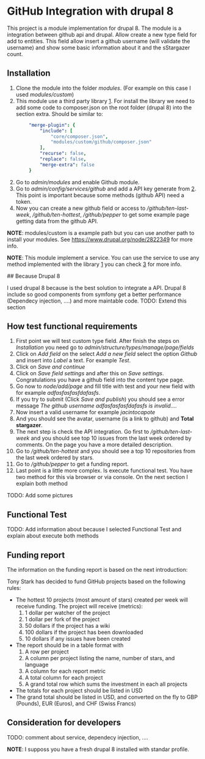 # GitHub Integration with drupal 8

This project is a module implementation for drupal 8. The module is a integration between github api and drupal. Allow create a new type field for add to entities. This field allow insert a github username (will validate the username) and show some basic information about it and the sStargazer count.

## Installation

1. Clone the module into the folder *modules*. (For example on this case I used *modules/custom*)
1. This module use a third party library [1]. For install the library we need to add some code to composer.json on the root folder (drupal 8) into the section extra. Should be similar to:
```yml
        "merge-plugin": {
            "include": [
                "core/composer.json",
                "modules/custom/github/composer.json"
            ],
            "recurse": false,
            "replace": false,
            "merge-extra": false
        }
```
2. Go to *admin/modules* and enable Github module.
3. Go to *admin/config/services/github* and add a API key generate from [2]. This point is important because some methods (github API) need a token.
4. Now you can create a new github field or access to */github/ten-last-week*, */github/ten-hottest*, */github/pepper* to get some example page getting data from the github API.

**NOTE**: modules/custom is a example path but you can use another path to install your modules. See https://www.drupal.org/node/2822349 for more info.

**NOTE**: This module implement a service. You can use the service to use any method implemented with the library [1] you can check [3] for more info.


## Because Drupal 8

I used drupal 8 because is the best solution to integrate a API. Drupal 8 include so good components from symfony get a better performance (Dependecy injection, ....) and more maintable code.
TODO: Extend this section

## How test functional requirements

1. First point we will test custom type field. After finish the steps on *Installation* you need go to *admin/structure/types/manage/page/fields*
2. Click on *Add field* on the select *Add a new field* select the option *Github* and insert into *Label* a text. For example *Test*.
3. Click on *Save and continue*
4. Click on *Save field settings* and after this on *Save settings*. Congratulations you have a github field into the content type page.
5. Go now to *node/add/page* and fill title with test and your new field with for example *adfasfasfasfdafasfs*.
6. If you try to submit (Click *Save and publish*) you should see a error message *The github username adfasfasfasfdafasfs is invalid....*
7. Now insert a valid username for example *jacintocapote*
8. And you should see the avatar, username (is a link to github) and **Total stargazer**.
9. The next step is check the API integration. Go first to */github/ten-last-week* and you should see top 10 issues from the last week ordered by comments. On the page you have a more detailed description.
10. Go to */github/ten-hottest* and you should see a top 10 repositories from the last week ordered by stars.
11. Go to */github/pepper* to get a funding report.
12. Last point is a little more complex. Is execute functional test. You have two method for this via browser or via console. On the next section I explain both method

TODO: Add some pictures

## Functional Test

TODO: Add information about because I selected Functional Test and explain about execute both methods

## Funding report

The information on the funding report is based on the next introduction:

Tony Stark has decided to fund GitHub projects based on the following rules:
* The hottest 10 projects (most amount of stars) created per week will receive funding. The project will receive (metrics):
  1. 1 dollar per watcher of the project
  2. 1 dollar per fork of the project
  3. 50 dollars if the project has a wiki
  4. 100 dollars if the project has been downloaded
  5. 10 dollars if any issues have been created
* The report should be in a table format with 
  1. A row per project 
  2. A column per project listing the name, number of stars, and language
  3. A column for each report metric
  5. A total column for each project
  6. A grand total row which sums the investment in each all projects
* The totals for each project should be listed in USD
* The grand total should be listed in USD, and converted on the fly to GBP (Pounds), EUR (Euros), and CHF (Swiss Francs)

## Consideration for developers

TODO: comment about service, dependecy injection, ....

**NOTE**: I supposs you have a fresh drupal 8 installed with standar profile.

[1]: https://github.com/KnpLabs/php-github-api
[2]: https://github.com/settings/tokens
[3]: https://github.com/KnpLabs/php-github-api/tree/master/doc
